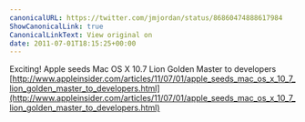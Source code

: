 ```yaml
---
canonicalURL: https://twitter.com/jmjordan/status/86860474888617984
ShowCanonicalLink: true
CanonicalLinkText: View original on
date: 2011-07-01T18:15:25+00:00
---
```

Exciting! Apple seeds Mac OS X 10.7 Lion Golden Master to developers [http://www.appleinsider.com/articles/11/07/01/apple_seeds_mac_os_x_10_7_lion_golden_master_to_developers.html](http://www.appleinsider.com/articles/11/07/01/apple_seeds_mac_os_x_10_7_lion_golden_master_to_developers.html)